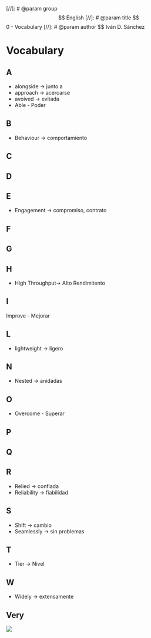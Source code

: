 [//]: # @param group $$ English
[//]: # @param title $$ 0 - Vocabulary
[//]: # @param author $$ Iván D. Sánchez

# Vocabulary

## A

- alongside -> junto a
- approach -> acercarse
- avoived -> evitada
- Able - Poder

## B

- Behaviour → comportamiento

## C
## D

## E

- Engagement → compromiso, contrato

## F

## G

## H

- High Throughput→ Alto Rendimitento

## I 

Improve - Mejorar
## L



- lightweight -> ligero
## N

- Nested -> anidadas
## O

- Overcome - Superar
## P
## Q
## R

- Relied -> confiada
- Reliability -> fiabilidad
## S

- Shift -> cambio
- Seamlessly -> sin problemas

## T 
- Tier → Nivel

## W
- Widely -> extensamente


## Very


![](/notes/english_vocabulary/assets/very.jpeg) 
